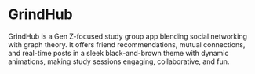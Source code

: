 # GrindHub
GrindHub is a Gen Z-focused study group app blending social networking with graph theory. It offers friend recommendations, mutual connections, and real-time posts in a sleek black-and-brown theme with dynamic animations, making study sessions engaging, collaborative, and fun.
